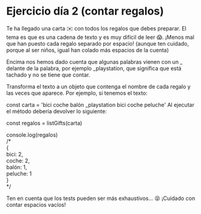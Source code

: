 # Ejercicio día 2 (contar regalos)  

Te ha llegado una carta ✉️ con todos los regalos que debes preparar. El tema es que es una cadena de texto y es muy difícil de leer 😱. ¡Menos mal que han puesto cada regalo separado por espacio! (aunque ten cuidado, porque al ser niños, igual han colado más espacios de la cuenta)

Encima nos hemos dado cuenta que algunas palabras vienen con un \_ delante de la palabra, por ejemplo \_playstation, que significa que está tachado y no se tiene que contar.

Transforma el texto a un objeto que contenga el nombre de cada regalo y las veces que aparece. Por ejemplo, si tenemos el texto:

const carta = 'bici coche balón _playstation bici coche peluche'
Al ejecutar el método debería devolver lo siguiente:

const regalos = listGifts(carta)

console.log(regalos)  
\/*  
{  
  bici: 2,  
  coche: 2,  
  balón: 1,  
  peluche: 1  
}  
\*/  

Ten en cuenta que los tests pueden ser más exhaustivos... 😝 ¡Cuidado con contar espacios vacíos!